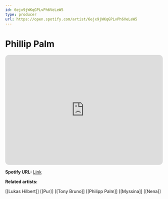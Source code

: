 ```yaml
---
id: 6ejx9jWKqGPLvPh6VeLeW5
type: producer
url: https://open.spotify.com/artist/6ejx9jWKqGPLvPh6VeLeW5
---
```

# Phillip Palm

<iframe style="border-radius:12px" src="https://open.spotify.com/embed/artist/6ejx9jWKqGPLvPh6VeLeW5" width="100%" height="352" frameBorder="0" allowfullscreen="" allow="autoplay; clipboard-write; encrypted-media; fullscreen; picture-in-picture" loading="lazy"></iframe>

**Spotify URL:** [Link](https://open.spotify.com/artist/6ejx9jWKqGPLvPh6VeLeW5)

**Related artists:**

[[Lukas Hilbert]]
[[Pur]]
[[Tony Bruno]]
[[Philipp Palm]]
[[Myssina]]
[[Nena]]
